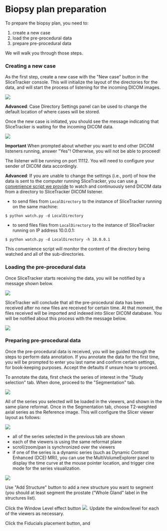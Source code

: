 # Biopsy plan preparation

To prepare the biopsy plan, you need to:

1. create a new case
2. load the pre-procedural data
2. prepare pre-procedural data

We will walk you through those steps.

### Creating a new case
As the first step, create a new case with the "New case" button in the SliceTracker console. This will initialize the layout of the directories for the data, and will start the process of listening for the incoming DICOM images. 

![](../images/slicetracker_initial.png)

**Advanced**: Case Directory Settings panel can be used to change the default location of where cases will be stored.

Once the new case is initiated, you should see the message indicating that SliceTracker is waiting for the incoming DICOM data.

![](../images/listener_started.png)

**Important** When prompted about whether you want to end other DICOM listeners running, answer "Yes"! Otherwise, you will not be able to proceed!

The listener will be running on port 11112. You will need to configure your sender of DICOM data accordingly. 

**Advanced**: If you are unable to change the settings (i.e., port) of how the data is sent to the computer running SliceTracker, you can use [a convenience script we provide](https://github.com/SlicerProstate/SliceTracker/blob/master/SliceTracker/SliceTrackerUtils/watch.py) to watch and continuously send DICOM data from a directory to SliceTracker DICOM listener.
* to send files from ```LocalDirectory``` to the instance of SliceTracker running on the same machine:
```
$ python watch.py -d LocalDirectory 
```
* to send files files from ```LocalDirectory``` to the instance of SliceTracker running on IP address 10.0.0.1:
```
$ python watch.py -d LocalDirectory -h 10.0.0.1
```
This convenience script will monitor the content of the directory being watched and all of the sub-directories.

### Loading the pre-procedural data

Once SliceTracker starts receiving the data, you will be notified by a message shown below.

![](../images/receiving_dicom.png)

SliceTracker will conclude that all the pre-procedural data has been received after no new files are received for certain time. At that moment, the files received will be imported and indexed into Slicer DICOM database. You will be notified about this process with the message below.

![](../images/processing_dicom.png)

### Preparing pre-procedural data

Once the pre-procedural data is received, you will be guided through the steps to perform data annotation. If you annotate the data for the first time, you will be prompted to enter you last name and confirm certain settings, for book-keeping purposes. Accept the defaults if unsure how to proceed.

To annotate the data, first check the series of interest in the "Study selection" tab. When done, proceed to the "Segmentation" tab. 

![](../images/mpreview.png)

All of the series you selected will be loaded in the viewers, and shown in the same plane reformat. Once in the Segmentation tab, choose T2-weighted axial series as the Reference image. This will configure the Slicer viewer layout as follows:

![](../images/viewers_configured.jpg)

* all of the series selected in the previous tab are shown
* each of the viewers is using the same reformat plane
* scroll/zoom/pan is synchronized over the viewers
* if one of the series is a dynamic series (such as Dynamic Contrast Enhanced (DCE) MRI), you can use the MultiVolumeExplorer panel to display the time curve at the mouse pointer location, and trigger cine mode for the series visualization.

![](../images/dynamic_plot.png)

Use "Add Structure" button to add a new structure you want to segment (you should at least segment the prostate ("Whole Gland" label in the structures list).

Click the Window Level effect button ![](../images/wl_icon.png). Update the window/level for each of the viewers as necessary.

Click the Fiducials placement button, and 